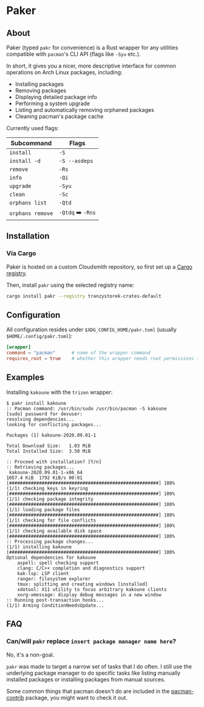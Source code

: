 # Paker

## About

Paker (typed `pakr` for convenience) is a Rust wrapper for any utilities
compatible with `pacman`'s CLI API (flags like `-Syu` etc.).

In short, it gives you a nicer, more descriptive interface for common
operations on Arch Linux packages, including:

- Installing packages
- Removing packages
- Displaying detailed package info
- Performing a system upgrade
- Listing and automatically removing orphaned packages
- Cleaning pacman's package cache

Currently used flags:

| Subcommand       | Flags                        |
| ---------------- | ---------------------------- |
| `install`        | `-S`                         |
| `install -d`     | `-S --asdeps`                |
| `remove`         | `-Rs`                        |
| `info`           | `-Qi`                        |
| `upgrade`        | `-Syu`                       |
| `clean`          | `-Sc`                        |
| `orphans list`   | `-Qtd`                       |
| `orphans remove` | `-Qtdq` :arrow_right: `-Rns` |

## Installation

### Via Cargo

Paker is hosted on a custom Cloudsmith repository, so first set up a
[Cargo registry](https://cloudsmith.io/~tranzystorek-crates/repos/default/setup/#formats-cargo).

Then, install `pakr` using the selected registry name:

```sh
cargo install pakr --registry tranzystorek-crates-default
```

## Configuration

All configuration resides under `$XDG_CONFIG_HOME/pakr.toml` (usually `$HOME/.config/pakr.toml`):

```toml
[wrapper]
command = "pacman"      # name of the wrapper command
requires_root = true    # whether this wrapper needs root permissions (granted via sudo)
```

## Examples

Installing `kakoune` with the `trizen` wrapper:

```console
$ pakr install kakoune
:: Pacman command: /usr/bin/sudo /usr/bin/pacman -S kakoune
[sudo] password for devuser:
resolving dependencies...
looking for conflicting packages...

Packages (1) kakoune-2020.09.01-1

Total Download Size:   1.03 MiB
Total Installed Size:  3.50 MiB

:: Proceed with installation? [Y/n]
:: Retrieving packages...
 kakoune-2020.09.01-1-x86_64                                     1057.4 KiB  1792 KiB/s 00:01 [#######################################################] 100%
(1/1) checking keys in keyring                                                                [#######################################################] 100%
(1/1) checking package integrity                                                              [#######################################################] 100%
(1/1) loading package files                                                                   [#######################################################] 100%
(1/1) checking for file conflicts                                                             [#######################################################] 100%
(1/1) checking available disk space                                                           [#######################################################] 100%
:: Processing package changes...
(1/1) installing kakoune                                                                      [#######################################################] 100%
Optional dependencies for kakoune
    aspell: spell checking support
    clang: C/C++ completion and diagnostics support
    kak-lsp: LSP client
    ranger: filesystem explorer
    tmux: splitting and creating windows [installed]
    xdotool: X11 utility to focus arbitrary kakoune clients
    xorg-xmessage: display debug messages in a new window
:: Running post-transaction hooks...
(1/1) Arming ConditionNeedsUpdate...
```

## FAQ

### Can/will `pakr` replace `insert package manager name here`?

No, it's a non-goal.

`pakr` was made to target a narrow set of tasks that I do often.
I still use the underlying package manager to do specific tasks
like listing manually installed packages or installing packages from manual sources.

Some common things that pacman doesn't do are included
in the [pacman-contrib](https://git.archlinux.org/pacman-contrib.git/about/) package,
you might want to check it out.

